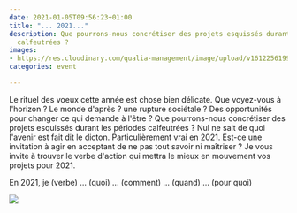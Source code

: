 ```yaml
---
date: 2021-01-05T09:56:23+01:00
title: "... 2021..."
description: Que pourrons-nous concrétiser des projets esquissés durant les périodes
  calfeutrées ?
images:
- https://res.cloudinary.com/qualia-management/image/upload/v1612256199/tdf/1611241986785_ytfine.jpg
categories: event

---
```

Le rituel des voeux cette année est chose bien délicate. Que voyez-vous à l'horizon ? Le monde d'après ? une rupture sociétale ? Des opportunités pour changer ce qui demande à l'être ? Que pourrons-nous concrétiser des projets esquissés durant les périodes calfeutrées ? Nul ne sait de quoi l'avenir est fait dit le dicton. Particulièrement vrai en 2021. Est-ce une invitation à agir en acceptant de ne pas tout savoir ni maîtriser ? Je vous invite à trouver le verbe d'action qui mettra le mieux en mouvement vos projets pour 2021. 

En 2021, je (verbe) ... (quoi) ... (comment) ... (quand) ... (pour quoi)  

![](https://res.cloudinary.com/qualia-management/image/upload/ar_1.6,c_crop,w_649,g_auto,f_auto,q_auto/v1612256199/tdf/1611241986785_ytfine.jpg)